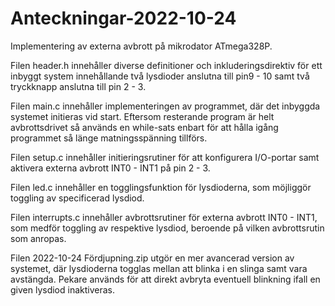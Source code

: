 # Anteckningar-2022-10-24
Implementering av externa avbrott på mikrodator ATmega328P.

Filen header.h innehåller diverse definitioner och inkluderingsdirektiv för ett inbyggt system innehållande två lysdioder
anslutna till pin9 - 10 samt två tryckknapp anslutna till pin  2 - 3.

Filen main.c innehåller implementeringen av programmet, där det inbyggda systemet initieras vid start. Eftersom resterande program är
helt avbrottsdrivet så används en while-sats enbart för att hålla igång programmet så länge matningsspänning tillförs.

Filen setup.c innehåller initieringsrutiner för att konfigurera I/O-portar samt aktivera externa avbrott INT0 - INT1 på pin 2 - 3.

Filen led.c innehåller en togglingsfunktion för lysdioderna, som möjliggör toggling av specificerad lysdiod.

Filen interrupts.c innehåller avbrottsrutiner för externa avbrott INT0 - INT1, som medför toggling av respektive lysdiod,
beroende på vilken avbrottsrutin som anropas.

Filen 2022-10-24 Fördjupning.zip utgör en mer avancerad version av systemet, där lysdioderna togglas mellan att blinka i en slinga
samt vara avstängda. Pekare används för att direkt avbryta eventuell blinkning ifall en given lysdiod inaktiveras.
